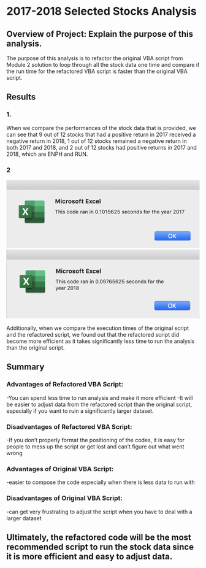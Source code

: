 # 2017-2018 Selected Stocks Analysis 
## Overview of Project: Explain the purpose of this analysis.
The purpose of this analysis is to refactor the original VBA script from Module 2 solution to loop through all the stock data one time and compare if the run time for the refactored VBA script is faster than the original VBA script.

## Results
### 1.
When we compare the performances of the stock data that is provided, we can see that 9 out of 12 stocks that had a positive return in 2017 received a negative return in 2018, 1 out of 12 stocks remained a negative return in both 2017 and 2018, and 2 out of 12 stocks had positive returns in 2017 and 2018, which are ENPH and RUN.
### 2
![image](https://raw.githubusercontent.com/giovanwu/stock-analysis/master/VBA_Challenge_2017.png)
![image](https://raw.githubusercontent.com/giovanwu/stock-analysis/master/VBA_Challenge_2018.png)

Additionally, when we compare the execution times of the original script and the refactored script, we found out that the refactored script did become more efficient as it takes significantly less time to run the analysis than the original script.

## Summary
### Advantages of Refactored VBA Script:
-You can spend less time to run analysis and make it more efficient
-It will be easier to adjust data from the refactored script than the original script, especially if you want to ruin a significantly larger dataset.
### Disadvantages of Refactored VBA Script:
-If you don’t properly format the positioning of the codes, it is easy for people to mess up the script or get lost and can’t figure out what went wrong
### Advantages of Original VBA Script:
-easier to compose the code especially when there is less data to run with
### Disadvantages of Original VBA Script:
-can get very frustrating to adjust the script when you have to deal with a larger dataset 

## Ultimately, the refactored code will be the most recommended script to run the stock data since it is more efficient and easy to adjust data.

